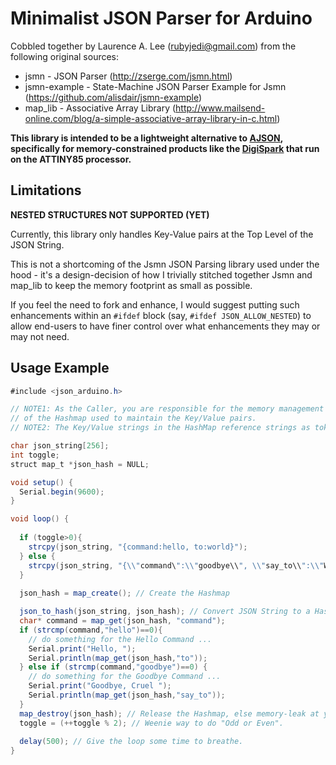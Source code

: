 Minimalist JSON Parser for Arduino
==================================

Cobbled together by Laurence A. Lee (rubyjedi@gmail.com) from the following original sources:

* jsmn         - JSON Parser (http://zserge.com/jsmn.html)
* jsmn-example - State-Machine JSON Parser Example for Jsmn (https://github.com/alisdair/jsmn-example)
* map_lib      - Associative Array Library (http://www.mailsend-online.com/blog/a-simple-associative-array-library-in-c.html)

**This library is intended to be a lightweight alternative to [AJSON](https://github.com/interactive-matter/aJson.git), specifically for memory-constrained products like the [DigiSpark](http://digistump.com/product.php?id=1) that run on the ATTINY85 processor.**

## Limitations ##
**NESTED STRUCTURES NOT SUPPORTED (YET)**

Currently, this library only handles Key-Value pairs at the Top Level of the JSON String. 

This is not a shortcoming of the Jsmn JSON Parsing library used under the hood - it's a design-decision of how I trivially stitched together Jsmn and map_lib to keep the memory footprint as small as possible.

If you feel the need to fork and enhance, I would suggest putting such enhancements within an `#ifdef` block (say, `#ifdef JSON_ALLOW_NESTED`) to allow end-users to have finer control over what enhancements they may or may not need.

## Usage Example ##
``` java
#include <json_arduino.h>

// NOTE1: As the Caller, you are responsible for the memory management (calling map_create() and map_destroy())
// of the Hashmap used to maintain the Key/Value pairs.
// NOTE2: The Key/Value strings in the HashMap reference strings as tokenized within the original JSON String.

char json_string[256];
int toggle;
struct map_t *json_hash = NULL;

void setup() {
  Serial.begin(9600);
}

void loop() {
  
  if (toggle>0){
    strcpy(json_string, "{command:hello, to:world}");
  } else {
    strcpy(json_string, "{\\"command\":\\"goodbye\\", \\"say_to\\":\\"World\\"}"); // Demonstrates quotation-marks around tokens are handled by Jsmn OK.
  }
  
  json_hash = map_create(); // Create the Hashmap

  json_to_hash(json_string, json_hash); // Convert JSON String to a Hashmap of Key/Value Pairs
  char* command = map_get(json_hash, "command");
  if (strcmp(command,"hello")==0){
    // do something for the Hello Command ...
    Serial.print("Hello, ");
    Serial.println(map_get(json_hash,"to"));
  } else if (strcmp(command,"goodbye")==0) {
    // do something for the Goodbye Command ...
    Serial.print("Goodbye, Cruel ");
    Serial.println(map_get(json_hash,"say_to"));
  }
  map_destroy(json_hash); // Release the Hashmap, else memory-leak at your own peril.
  toggle = (++toggle % 2); // Weenie way to do "Odd or Even".
  
  delay(500); // Give the loop some time to breathe.
}

```
